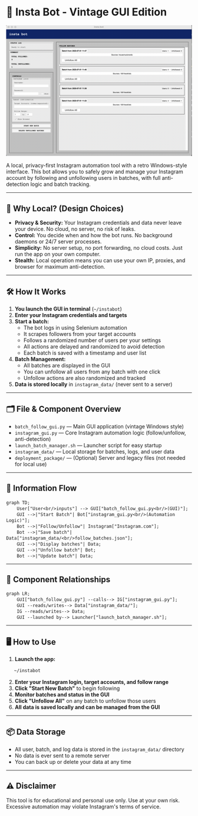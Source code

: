 # 📸 Insta Bot - Vintage GUI Edition

![Insta Bot GUI](gui.png)

A local, privacy-first Instagram automation tool with a retro Windows-style interface. This bot allows you to safely grow and manage your Instagram account by following and unfollowing users in batches, with full anti-detection logic and batch tracking.

---

## 🚀 Why Local? (Design Choices)

- **Privacy & Security:** Your Instagram credentials and data never leave your device. No cloud, no server, no risk of leaks.
- **Control:** You decide when and how the bot runs. No background daemons or 24/7 server processes.
- **Simplicity:** No server setup, no port forwarding, no cloud costs. Just run the app on your own computer.
- **Stealth:** Local operation means you can use your own IP, proxies, and browser for maximum anti-detection.

---

## 🛠️ How It Works

1. **You launch the GUI in terminal** (`~/instabot`)
2. **Enter your Instagram credentials and targets**
3. **Start a batch:**
   - The bot logs in using Selenium automation
   - It scrapes followers from your target accounts
   - Follows a randomized number of users per your settings
   - All actions are delayed and randomized to avoid detection
   - Each batch is saved with a timestamp and user list
4. **Batch Management:**
   - All batches are displayed in the GUI
   - You can unfollow all users from any batch with one click
   - Unfollow actions are also randomized and tracked
5. **Data is stored locally** in `instagram_data/` (never sent to a server)

---

## 🗂️ File & Component Overview

- `batch_follow_gui.py` — Main GUI application (vintage Windows style)
- `instagram_gui.py` — Core Instagram automation logic (follow/unfollow, anti-detection)
- `launch_batch_manager.sh` — Launcher script for easy startup
- `instagram_data/` — Local storage for batches, logs, and user data
- `deployment_package/` — (Optional) Server and legacy files (not needed for local use)

---

## 🔄 Information Flow

```mermaid
graph TD;
    User["User<br/>inputs"] --> GUI["batch_follow_gui.py<br/>(GUI)"];
    GUI -->|"Start Batch"| Bot["instagram_gui.py<br/>(Automation Logic)"];
    Bot -->|"Follow/Unfollow"| Instagram["Instagram.com"];
    Bot -->|"Save batch"| Data["instagram_data/<br/>follow_batches.json"];
    GUI -->|"Display batches"| Data;
    GUI -->|"Unfollow batch"| Bot;
    Bot -->|"Update batch"| Data;
```

---

## 🧩 Component Relationships

```mermaid
graph LR;
    GUI["batch_follow_gui.py"] --calls--> IG["instagram_gui.py"];
    GUI --reads/writes--> Data["instagram_data/"];
    IG --reads/writes--> Data;
    GUI --launched by--> Launcher["launch_batch_manager.sh"];
```

---

## 🖥️ How to Use

1. **Launch the app:**
```bash
   ~/instabot
   ```
2. **Enter your Instagram login, target accounts, and follow range**
3. **Click "Start New Batch"** to begin following
4. **Monitor batches and status in the GUI**
5. **Click "Unfollow All"** on any batch to unfollow those users
6. **All data is saved locally and can be managed from the GUI**

---

## 📦 Data Storage

- All user, batch, and log data is stored in the `instagram_data/` directory
- No data is ever sent to a remote server
- You can back up or delete your data at any time

---

## ⚠️ Disclaimer

This tool is for educational and personal use only. Use at your own risk. Excessive automation may violate Instagram's terms of service. 